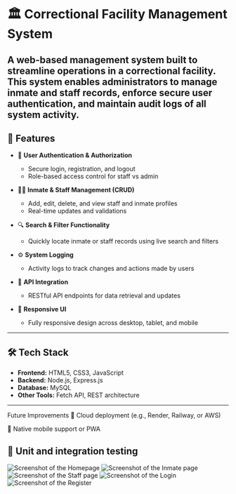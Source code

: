 # 🏛️ Correctional Facility Management System
A web-based management system built to streamline operations in a correctional facility. This system enables administrators to manage inmate and staff records, enforce secure user authentication, and maintain audit logs of all system activity.
---
## 📌 Features

- 🔐 **User Authentication & Authorization**
  - Secure login, registration, and logout
  - Role-based access control for staff vs admin

- 🧑‍✈️ **Inmate & Staff Management (CRUD)**
  - Add, edit, delete, and view staff and inmate profiles
  - Real-time updates and validations

- 🔍 **Search & Filter Functionality**
  - Quickly locate inmate or staff records using live search and filters

- ⚙️ **System Logging**
  - Activity logs to track changes and actions made by users

- 📡 **API Integration**
  - RESTful API endpoints for data retrieval and updates

- 📱 **Responsive UI**
  - Fully responsive design across desktop, tablet, and mobile
---
## 🛠️ Tech Stack
- **Frontend:** HTML5, CSS3, JavaScript
- **Backend:** Node.js, Express.js
- **Database:** MySQL
- **Other Tools:** Fetch API, REST architecture
---
Future Improvements
🔄 Cloud deployment (e.g., Render, Railway, or AWS)

📱 Native mobile support or PWA

🧪 Unit and integration testing
---
![Screenshot of the Homepage](<img width="1347" height="597" alt="Homepage" src="https://github.com/user-attachments/assets/34b5a619-a0cc-408c-a444-8cb572b155ef" />)
![Screenshot of the Inmate page](<img width="1344" height="592" alt="inmate management page" src="https://github.com/user-attachments/assets/b08cd263-be45-4a87-b7a9-da5bd5ddfee9" />)
![Screenshot of the Staff page](<img width="1349" height="526" alt="staff management" src="https://github.com/user-attachments/assets/273018cd-5ea1-4128-8edd-a752986c4c33" />)
![Screenshot of the Login](<img width="1363" height="600" alt="Log in page" src="https://github.com/user-attachments/assets/d09d94b2-5912-4b91-b576-ae9cd7b40418" />)
![Screenshot of the Register](<img width="1350" height="601" alt="Register page" src="https://github.com/user-attachments/assets/14ef5848-2683-4474-bb1c-1924abf2a9ad" />)


